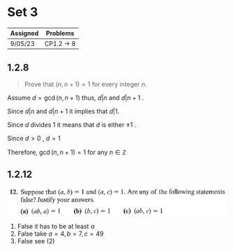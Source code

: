 # Set 3

| Assigned | Problems   |
| -------- | ---------- |
| 9/05/23  | CP1.2 -> 8 |

## 1.2.8

> Prove that $(n, n + 1) = 1$ for every integer $n$.

Assume $d=\gcd(n, n+1)$ thus, $d|n$ and $d|n+1$ .

Since $d|n$ and $d|n+1$ it implies that $d|1$. 

Since $d$ divides $1$ it means that $d$ is either $\pm 1$ .

Since $d\gt0$ , $d=1$

Therefore, $\gcd(n, n+1) = 1$ for any $n \in \mathbb{Z}$

## 1.2.12
![1.2.12.png](../Problems/1.2.12.png)

1. False it has to be at least $a$
2. False take $a=4, b=7, c=49$
3. False see (2)
